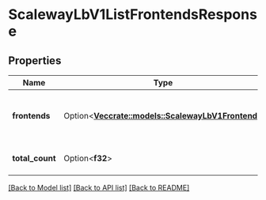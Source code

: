 # ScalewayLbV1ListFrontendsResponse

## Properties

Name | Type | Description | Notes
------------ | ------------- | ------------- | -------------
**frontends** | Option<[**Vec<crate::models::ScalewayLbV1Frontend>**](scaleway.lb.v1.Frontend.md)> | List frontends object of your loadbalancer | [optional]
**total_count** | Option<**f32**> | Total count, wihtout pagination | [optional]

[[Back to Model list]](../README.md#documentation-for-models) [[Back to API list]](../README.md#documentation-for-api-endpoints) [[Back to README]](../README.md)


